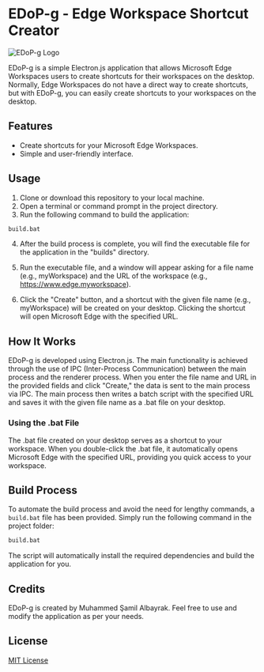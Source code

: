 # EDoP-g - Edge Workspace Shortcut Creator

![EDoP-g Logo](assets/icon.ico)

EDoP-g is a simple Electron.js application that allows Microsoft Edge Workspaces users to create shortcuts for their workspaces on the desktop. Normally, Edge Workspaces do not have a direct way to create shortcuts, but with EDoP-g, you can easily create shortcuts to your workspaces on the desktop.

## Features

- Create shortcuts for your Microsoft Edge Workspaces.
- Simple and user-friendly interface.

## Usage

1. Clone or download this repository to your local machine.
2. Open a terminal or command prompt in the project directory.
3. Run the following command to build the application:

```bash
build.bat
```

4. After the build process is complete, you will find the executable file for the application in the "builds" directory.

5. Run the executable file, and a window will appear asking for a file name (e.g., myWorkspace) and the URL of the workspace (e.g., https://www.edge.myworkspace).

6. Click the "Create" button, and a shortcut with the given file name (e.g., myWorkspace) will be created on your desktop. Clicking the shortcut will open Microsoft Edge with the specified URL.

## How It Works

EDoP-g is developed using Electron.js. The main functionality is achieved through the use of IPC (Inter-Process Communication) between the main process and the renderer process. When you enter the file name and URL in the provided fields and click "Create," the data is sent to the main process via IPC. The main process then writes a batch script with the specified URL and saves it with the given file name as a .bat file on your desktop.

### Using the .bat File

The .bat file created on your desktop serves as a shortcut to your workspace. When you double-click the .bat file, it automatically opens Microsoft Edge with the specified URL, providing you quick access to your workspace.

## Build Process

To automate the build process and avoid the need for lengthy commands, a `build.bat` file has been provided. Simply run the following command in the project folder:

```bash
build.bat
```

The script will automatically install the required dependencies and build the application for you.

## Credits

EDoP-g is created by Muhammed Şamil Albayrak. Feel free to use and modify the application as per your needs.

## License

[MIT License](LICENSE)
